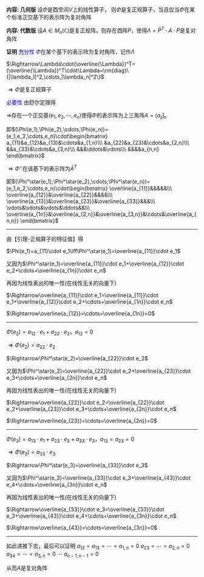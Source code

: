 **内容: 几何版**
设$\Phi$是酉空间$V$上的线性算子，
则$\Phi$是复正规算子，当且仅当$\Phi$在某个标准正交基下的表示阵为复对角阵

**内容: 代数版**
设$A\in M_n(\mathbb{C})$是复正规阵，则存在酉阵$P$，使得$\Lambda=\bar P^T\cdot A\cdot P$是复对角阵

**证明**
<font color=blue>充分性</font>
$\Phi$在某个基下的表示阵为复对角阵，记作$\Lambda$

$\Rightarrow\Lambda\cdot(\overline{\Lambda})^T=(\overline{\Lambda})^T\cdot\Lambda=\rm{diag}\{|\lambda_1|^2,\cdots,|\lambda_n|^2\}$

$\Rightarrow\Phi$是复正规算子

<font color=blue>必要性</font>
由舒尔定理得

$\Rightarrow$存在一个正交基$(e_1,e_2,\cdots,e_n)$使得$\Phi$的表示阵为上三角阵$A=\lgroup a_{ij}\rgroup_{n}$

即$(\Phi(e_1),\Phi(e_2),\cdots,\Phi(e_n))=(e_1,e_2,\cdots,e_n)\cdot\begin{bmatrix}
a_{11}&a_{12}&a_{13}&\cdots&a_{1,n}\\\ &a_{22}&a_{23}&\cdots&a_{2,n}\\\ &&a_{33}&\cdots&a_{3,n}\\\ &&&\ddots&\vdots\\\ &&&&a_{n,n}
\end{bmatrix}$

$\Rightarrow\Phi^\star$在该基下的表示阵为$\bar A^T$

即$(\Phi^\star(e_1),\Phi^\star(e_2),\cdots,\Phi^\star(e_n))=(e_1,e_2,\cdots,e_n)\cdot\begin{bmatrix}
\overline{a_{11}}&&&&&\\\ \overline{a_{12}}&\overline{a_{22}}&&&&\\\ \overline{a_{13}}&\overline{a_{23}}&\overline{a_{33}}&&&\\\ \vdots&\vdots&\vdots&\ddots&&\\\ \overline{a_{1n}}&\overline{a_{2,n}}&\overline{a_{3,n}}&\cdots&\overline{a_{n,n}}
\end{bmatrix}$

---

由【引理-正规算子的特征值】得

$\Phi(e_1)=a_{11}\cdot e_1\iff\Phi^\star(e_1)=\overline{a_{11}}\cdot e_1$

又因为$\Phi^\star(e_1)=\overline{a_{11}}\cdot e_1+\overline{a_{12}}\cdot e_2+\cdots+\overline{a_{1n}}\cdot e_n$

再因为线性表出的唯一性(在线性无关的向量下)

$\Rightarrow\overline{a_{11}}\cdot e_1=\overline{a_{11}}\cdot e_1+\overline{a_{12}}\cdot e_2+\cdots+\overline{a_{1n}}\cdot e_n$

$\Rightarrow\overline{a_{12}}=\cdots=\overline{a_{1n}}=0$

---

$\Phi(e_2)=a_{12}\cdot e_1+a_{22}\cdot e_2$，$a_{12}=0$

$\Rightarrow\Phi(e_2)=a_{22}\cdot e_2$

$\Rightarrow\Phi^\star(e_2)=\overline{a_{22}}\cdot e_2$

又因为$\Phi^\star(e_2)=\overline{a_{22}}\cdot e_2+\overline{a_{23}}\cdot e_3+\cdots+\overline{a_{2n}}\cdot e_n$

再因为线性表出的唯一性(在线性无关的向量下)

$\Rightarrow\overline{a_{22}}\cdot e_2=\overline{a_{22}}\cdot e_2+\overline{a_{23}}\cdot e_3+\cdots+\overline{a_{2n}}\cdot e_n$

$\Rightarrow\overline{a_{23}}=\cdots=\overline{a_{2n}}=0$

---

$\Phi(e_3)=a_{13}\cdot e_1+a_{23}\cdot e_2+a_{33}\cdot e_3$，$a_{13}=a_{23}=0$

$\Rightarrow\Phi(e_3)=a_{33}\cdot e_3$

$\Rightarrow\Phi^\star(e_3)=\overline{a_{33}}\cdot e_3$

又因为$\Phi^\star(e_3)=\overline{a_{33}}\cdot e_3+\overline{a_{43}}\cdot e_4+\cdots+\overline{a_{3n}}\cdot e_n$

再因为线性表出的唯一性(在线性无关的向量下)

$\Rightarrow\overline{a_{33}}\cdot e_3=\overline{a_{33}}\cdot e_3+\overline{a_{43}}\cdot e_4+\cdots+\overline{a_{3n}}\cdot e_n$

$\Rightarrow\overline{a_{43}}=\cdots=\overline{a_{3n}}=0$

---

如此递推下去，最后可以证明
$a_{12}=a_{13}=\cdots=a_{1,n}=0$
$a_{23}=\cdots=a_{2,n}=0$
$a_{34}=\cdots=a_{3,n}=0$
$\cdots$
$a_{n-1,n-1}=0$

从而$A$是复对角阵
